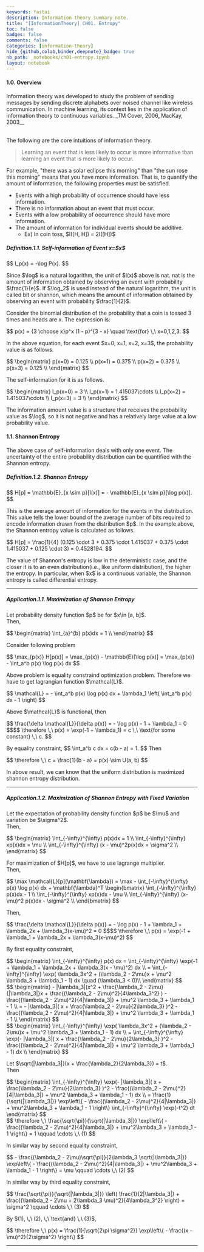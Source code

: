 ```yaml
---
keywords: fastai
description: Information theory summary note.
title: "[InformationTheory] CH01. Entropy"
toc: false
badges: false
comments: false
categories: [information-theory]
hide_{github,colab,binder,deepnote}_badge: true
nb_path: _notebooks/ch01-entropy.ipynb
layout: notebook
---
```


<!--
#################################################
### THIS FILE WAS AUTOGENERATED! DO NOT EDIT! ###
#################################################
# file to edit: _notebooks/ch01-entropy.ipynb
-->

<div class="container" id="notebook-container">
        
<div class="cell border-box-sizing text_cell rendered"><div class="inner_cell">
<div class="text_cell_render border-box-sizing rendered_html">
<h4 id="1.0.-Overview">1.0. Overview<a class="anchor-link" href="#1.0.-Overview"> </a></h4><p>Information theory was developed to study the problem of sending messages by sending discrete alphabets over noised channel like wireless communication. In machine learning, its context lies in the application of information theory to continuous variables. _TM Cover, 2006<strong>, </strong>MacKay, 2003__<br><br></p>
<p>The following are the core intuitions of information theory.</p>
<blockquote><p>Learning an event that is less likely to occur is more informative than learning an event that is more likely to occur.</p>
</blockquote>
<p>For example, "there was a solar eclipse this morning" than "the sun rose this morning" means that you have more information. That is, to quantify the amount of information, the following properties must be satisfied.</p>
<ul>
<li>Events with a high probability of occurrence should have less information.</li>
<li>There is no information about an event that must occur.</li>
<li>Events with a low probability of occurrence should have more information.</li>
<li>The amount of information for individual events should be additive.<ul>
<li>Ex) In coin toss, $I([H, H]) = 2I([H])$</li>
</ul>
</li>
</ul>
<h5 id="Definition.1.1.-Self-information-of-Event-x=$x$">Definition.1.1. Self-information of Event x=$x$<a class="anchor-link" href="#Definition.1.1.-Self-information-of-Event-x=$x$"> </a></h5>$$
I_p(x) = -\log P(x).
$$
</div>
</div>
</div>
<div class="cell border-box-sizing text_cell rendered"><div class="inner_cell">
<div class="text_cell_render border-box-sizing rendered_html">
<p>Since $\log$ is a natural logarithm, the unit of $I(x)$ above is nat. nat is the amount of information obtained by observing an event with probability $\frac{1}{e}$. If $\log_2$ is used instead of the natural logarithm, the unit is called bit or shannon, which means the amount of information obtained by observing an event with probability $\frac{1}{2}$.</p>

</div>
</div>
</div>
<div class="cell border-box-sizing text_cell rendered"><div class="inner_cell">
<div class="text_cell_render border-box-sizing rendered_html">
<p>Consider the binomial distribution of the probability that a coin is tossed 3 times and heads are x. The expression is:</p>
$$
p(x) = {3 \choose x}p^x (1 - p)^{3 - x} \quad \text{for} \,\ x=0,1,2,3.
$$<p>In the above equation, for each event $x=0, x=1, x=2, x=3$, the probability value is as follows.</p>

</div>
</div>
</div>
<div class="cell border-box-sizing text_cell rendered"><div class="inner_cell">
<div class="text_cell_render border-box-sizing rendered_html">
$$
\begin{matrix}
p(x=0) = 0.125 \\
p(x=1) = 0.375 \\
p(x=2) = 0.375 \\
p(x=3) = 0.125 \\
\end{matrix}
$$
</div>
</div>
</div>
<div class="cell border-box-sizing text_cell rendered"><div class="inner_cell">
<div class="text_cell_render border-box-sizing rendered_html">
<p>The self-information for it is as follows.</p>

</div>
</div>
</div>
<div class="cell border-box-sizing text_cell rendered"><div class="inner_cell">
<div class="text_cell_render border-box-sizing rendered_html">
$$
\begin{matrix}
I_p(x=0) = 3 \\
I_p(x=1) = 1.415037\cdots \\
I_p(x=2) = 1.415037\cdots \\
I_p(x=3) = 3 \\
\end{matrix}
$$
</div>
</div>
</div>
<div class="cell border-box-sizing text_cell rendered"><div class="inner_cell">
<div class="text_cell_render border-box-sizing rendered_html">
<p>The information amount value is a structure that receives the probability value as $\log$, so it is not negative and has a relatively large value at a low probability value.</p>

</div>
</div>
</div>
<div class="cell border-box-sizing text_cell rendered"><div class="inner_cell">
<div class="text_cell_render border-box-sizing rendered_html">
<h4 id="1.1.-Shannon-Entropy">1.1. Shannon Entropy<a class="anchor-link" href="#1.1.-Shannon-Entropy"> </a></h4><p>The above case of self-information deals with only one event. The uncertainty of the entire probability distribution can be quantified with the Shannon entropy.</p>
<h5 id="Definition.1.2.-Shannon-Entropy">Definition.1.2. Shannon Entropy<a class="anchor-link" href="#Definition.1.2.-Shannon-Entropy"> </a></h5>$$
H[p] = \mathbb{E}_{x \sim  p}[I(x)] = - \mathbb{E}_{x \sim  p}[\log p(x)].
$$
</div>
</div>
</div>
<div class="cell border-box-sizing text_cell rendered"><div class="inner_cell">
<div class="text_cell_render border-box-sizing rendered_html">
<p>This is the average amount of information for the events in the distribution. This value tells the lower bound of the average number of bits required to encode information drawn from the distribution $p$. In the example above, the Shannon entropy value is calculated as follows.</p>

</div>
</div>
</div>
<div class="cell border-box-sizing text_cell rendered"><div class="inner_cell">
<div class="text_cell_render border-box-sizing rendered_html">
$$
H[p] = \frac{1}{4} (0.125 \cdot 3 + 0.375 \cdot 1.415037 + 0.375 \cdot 1.415037 + 0.125 \cdot 3) = 0.4528194.
$$
</div>
</div>
</div>
<div class="cell border-box-sizing text_cell rendered"><div class="inner_cell">
<div class="text_cell_render border-box-sizing rendered_html">
<p>The value of Shannon's entropy is low in the deterministic case, and the closer it is to an even distribution(i.e., like uniform distribution), the higher the entropy. In particular, when $x$ is a continuous variable, the Shannon entropy is called differential entropy.</p>

</div>
</div>
</div>
<div class="cell border-box-sizing text_cell rendered"><div class="inner_cell">
<div class="text_cell_render border-box-sizing rendered_html">
<hr>
<h5 id="Application.1.1.-Maximization-of-Shannon-Entropy">Application.1.1. Maximization of Shannon Entropy<a class="anchor-link" href="#Application.1.1.-Maximization-of-Shannon-Entropy"> </a></h5><p>Let probability density function $p$ be for $x\in [a, b]$.<br>
Then,</p>
$$
\begin{matrix}
\int_{a}^{b} p(x)dx = 1 \\
\end{matrix}
$$
</div>
</div>
</div>
<div class="cell border-box-sizing text_cell rendered"><div class="inner_cell">
<div class="text_cell_render border-box-sizing rendered_html">
<p>Consider following problem</p>
$$
\max_{p(x)} H[p(x)] = \max_{p(x)} - \mathbb{E}[\log p(x)] = \max_{p(x)} - \int_a^b p(x) \log p(x) dx
$$
</div>
</div>
</div>
<div class="cell border-box-sizing text_cell rendered"><div class="inner_cell">
<div class="text_cell_render border-box-sizing rendered_html">
<p>Above problem is equality constraind optimization problem. Therefore we have to get lagrangian function $\mathcal{L}$.</p>
$$
\mathcal{L} = - \int_a^b p(x) \log p(x) dx + \lambda_1 \left( \int_a^b p(x) dx - 1 \right)
$$
</div>
</div>
</div>
<div class="cell border-box-sizing text_cell rendered"><div class="inner_cell">
<div class="text_cell_render border-box-sizing rendered_html">
<p>Above $\mathcal{L}$ is functional, then</p>
$$
\frac{\delta \mathcal{L}}{\delta p(x)} = - \log p(x) - 1 + \lambda_1 = 0
$$$$
\therefore \,\ p(x) = \exp(-1 + \lambda_1) = c \,\ \text{for some constant} \,\ c.
$$
</div>
</div>
</div>
<div class="cell border-box-sizing text_cell rendered"><div class="inner_cell">
<div class="text_cell_render border-box-sizing rendered_html">
<p>By equality constraint, 
$$
\int_a^b c dx = c(b - a) = 1.
$$
Then</p>
$$
\therefore \,\ c = \frac{1}{b - a} = p(x) \sim U(a, b)
$$
</div>
</div>
</div>
<div class="cell border-box-sizing text_cell rendered"><div class="inner_cell">
<div class="text_cell_render border-box-sizing rendered_html">
<p>In above result, we can know that the uniform distribution is maximized shannon entropy distribution.</p>

</div>
</div>
</div>
<div class="cell border-box-sizing text_cell rendered"><div class="inner_cell">
<div class="text_cell_render border-box-sizing rendered_html">
<hr>
<h5 id="Application.1.2.-Maximization-of-Shannon-Entropy-with-Fixed-Variation">Application.1.2. Maximization of Shannon Entropy with Fixed Variation<a class="anchor-link" href="#Application.1.2.-Maximization-of-Shannon-Entropy-with-Fixed-Variation"> </a></h5><p>Let the expectation of probability density function $p$ be $\mu$ and variation be $\sigma^2$.<br>
Then,</p>
$$
\begin{matrix}
\int_{-\infty}^{\infty} p(x)dx = 1 \\
\int_{-\infty}^{\infty} xp(x)dx = \mu \\
\int_{-\infty}^{\infty} (x - \mu)^2p(x)dx = \sigma^2 \\
\end{matrix}
$$
</div>
</div>
</div>
<div class="cell border-box-sizing text_cell rendered"><div class="inner_cell">
<div class="text_cell_render border-box-sizing rendered_html">
<p>For maximization of $H[p]$, we have to use lagrange multiplier.<br>
Then,</p>
$$
\max \mathcal{L}[p](\mathbf{\lambda}) = \max - \int_{-\infty}^{\infty} p(x) \log p(x) dx + \mathbf{\lambda}^T 
\begin{bmatrix}
\int_{-\infty}^{\infty} p(x)dx - 1 \\
\int_{-\infty}^{\infty} xp(x)dx - \mu \\
\int_{-\infty}^{\infty} (x-\mu)^2 p(x)dx - \sigma^2 \\
\end{bmatrix}
$$
</div>
</div>
</div>
<div class="cell border-box-sizing text_cell rendered"><div class="inner_cell">
<div class="text_cell_render border-box-sizing rendered_html">
<p>Then,</p>
$$
\frac{\delta \mathcal{L}}{\delta p(x)} = - \log p(x) - 1 + \lambda_1  + \lambda_2x + \lambda_3(x-\mu)^2  = 0
$$$$
\therefore \,\ p(x) = \exp(-1 + \lambda_1 + \lambda_2x + \lambda_3(x-\mu)^2)
$$
</div>
</div>
</div>
<div class="cell border-box-sizing text_cell rendered"><div class="inner_cell">
<div class="text_cell_render border-box-sizing rendered_html">
<p>By first equality constraint,</p>
$$
\begin{matrix}
\int_{-\infty}^{\infty} p(x) dx = \int_{-\infty}^{\infty} \exp(-1 + \lambda_1 + \lambda_2x + \lambda_3(x - \mu)^2) dx \\
= \int_{-\infty}^{\infty} \exp( \lambda_3x^2 + (\lambda_2 - 2\mu)x + \mu^2 \lambda_3 + \lambda_1 - 1) dx \quad (\lambda_3 &lt; 0)\\ 
\end{matrix}
$$
</div>
</div>
</div>
<div class="cell border-box-sizing text_cell rendered"><div class="inner_cell">
<div class="text_cell_render border-box-sizing rendered_html">
$$
\begin{matrix}
- |\lambda_3|(x^2 + \frac{\lambda_2 - 2\mu}{|\lambda_3|}x + \frac{(\lambda_2 - 2\mu)^2}{4\lambda_3^2} ) - \frac{(\lambda_2 - 2\mu)^2}{4|\lambda_3|} + \mu^2 \lambda_3 + \lambda_1 - 1 \\
= - |\lambda_3|( x + \frac{\lambda_2 - 2\mu}{2\lambda_3} )^2 - \frac{(\lambda_2 - 2\mu)^2}{4|\lambda_3|} + \mu^2 \lambda_3 + \lambda_1 - 1 \\
\end{matrix}
$$
</div>
</div>
</div>
<div class="cell border-box-sizing text_cell rendered"><div class="inner_cell">
<div class="text_cell_render border-box-sizing rendered_html">
$$
\begin{matrix}
\int_{-\infty}^{\infty} \exp( \lambda_3x^2 + (\lambda_2 - 2\mu)x + \mu^2 \lambda_3 + \lambda_1 - 1) dx \\
= \int_{-\infty}^{\infty} \exp(- |\lambda_3|( x + \frac{\lambda_2 - 2\mu}{2\lambda_3} )^2 - \frac{(\lambda_2 - 2\mu)^2}{4|\lambda_3|} + \mu^2 \lambda_3 + \lambda_1 - 1) dx \\
\end{matrix}
$$
</div>
</div>
</div>
<div class="cell border-box-sizing text_cell rendered"><div class="inner_cell">
<div class="text_cell_render border-box-sizing rendered_html">
<p>Let $\sqrt{|\lambda_3|}(x + \frac{\lambda_2}{2\lambda_3}) = t$.<br>
Then</p>
$$
\begin{matrix}
\int_{-\infty}^{\infty} \exp(- |\lambda_3|( x + \frac{\lambda_2 - 2\mu}{2\lambda_3} )^2 - \frac{(\lambda_2 - 2\mu)^2}{4|\lambda_3|} + \mu^2 \lambda_3 + \lambda_1 - 1) dx \\
= \frac{1}{\sqrt{|\lambda_3|}} \exp\left\{ - \frac{(\lambda_2 - 2\mu)^2}{4|\lambda_3|} + \mu^2\lambda_3 + \lambda_1 - 1 \right\} \int_{-\infty}^{\infty} \exp(-t^2) dt
\end{matrix}
$$
</div>
</div>
</div>
<div class="cell border-box-sizing text_cell rendered"><div class="inner_cell">
<div class="text_cell_render border-box-sizing rendered_html">
$$
\therefore \,\ \frac{\sqrt{\pi}}{\sqrt{|\lambda_3|}} \exp\left\{ - \frac{(\lambda_2 - 2\mu)^2}{4|\lambda_3|} + \mu^2\lambda_3 + \lambda_1 - 1 \right\} = 1 \qquad \cdots \,\ (1) 
$$
</div>
</div>
</div>
<div class="cell border-box-sizing text_cell rendered"><div class="inner_cell">
<div class="text_cell_render border-box-sizing rendered_html">
<p>In similar way by second equality constraint,</p>
$$
- \frac{(\lambda_2 - 2\mu)\sqrt{\pi}}{2\lambda_3 \sqrt{|\lambda_3|}} \exp\left\{ - \frac{(\lambda_2 - 2\mu)^2}{4|\lambda_3|} + \mu^2\lambda_3 + \lambda_1 - 1 \right\} = \mu \qquad \cdots \,\ (2)
$$
</div>
</div>
</div>
<div class="cell border-box-sizing text_cell rendered"><div class="inner_cell">
<div class="text_cell_render border-box-sizing rendered_html">
<p>In similar way by third equality constraint,</p>
$$
\frac{\sqrt{\pi}}{\sqrt{|\lambda_3|}} \left( \frac{1}{2|\lambda_3|} + \frac{(\lambda_2 - 2\mu + 2\lambda_3 \mu)^2}{4\lambda_3^2} \right) = \sigma^2 \qquad \cdots \,\ (3)
$$
</div>
</div>
</div>
<div class="cell border-box-sizing text_cell rendered"><div class="inner_cell">
<div class="text_cell_render border-box-sizing rendered_html">
<p>By $(1), \,\ (2), \,\ \text{and} \,\ (3)$,</p>
$$
\therefore \,\ p(x) = \frac{1}{\sqrt{2\pi \sigma^2}} \exp\left\{ - \frac{(x - \mu)^2}{2\sigma^2} \right\}
$$
</div>
</div>
</div>
<div class="cell border-box-sizing text_cell rendered"><div class="inner_cell">
<div class="text_cell_render border-box-sizing rendered_html">
<hr>

</div>
</div>
</div>
</div>
 

